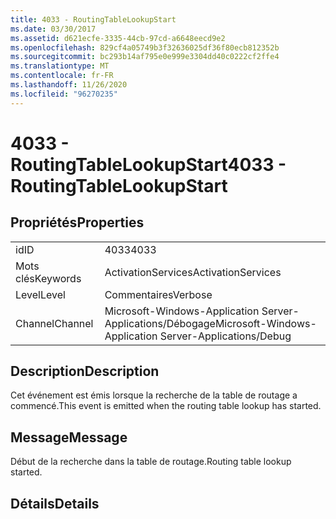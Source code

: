 ```yaml
---
title: 4033 - RoutingTableLookupStart
ms.date: 03/30/2017
ms.assetid: d621ecfe-3335-44cb-97cd-a6648eecd9e2
ms.openlocfilehash: 829cf4a05749b3f32636025df36f80ecb812352b
ms.sourcegitcommit: bc293b14af795e0e999e3304dd40c0222cf2ffe4
ms.translationtype: MT
ms.contentlocale: fr-FR
ms.lasthandoff: 11/26/2020
ms.locfileid: "96270235"
---
```

# <a name="4033---routingtablelookupstart"></a><span data-ttu-id="eeb80-102">4033 - RoutingTableLookupStart</span><span class="sxs-lookup"><span data-stu-id="eeb80-102">4033 - RoutingTableLookupStart</span></span>

## <a name="properties"></a><span data-ttu-id="eeb80-103">Propriétés</span><span class="sxs-lookup"><span data-stu-id="eeb80-103">Properties</span></span>  
  
|||  
|-|-|  
|<span data-ttu-id="eeb80-104">id</span><span class="sxs-lookup"><span data-stu-id="eeb80-104">ID</span></span>|<span data-ttu-id="eeb80-105">4033</span><span class="sxs-lookup"><span data-stu-id="eeb80-105">4033</span></span>|  
|<span data-ttu-id="eeb80-106">Mots clés</span><span class="sxs-lookup"><span data-stu-id="eeb80-106">Keywords</span></span>|<span data-ttu-id="eeb80-107">ActivationServices</span><span class="sxs-lookup"><span data-stu-id="eeb80-107">ActivationServices</span></span>|  
|<span data-ttu-id="eeb80-108">Level</span><span class="sxs-lookup"><span data-stu-id="eeb80-108">Level</span></span>|<span data-ttu-id="eeb80-109">Commentaires</span><span class="sxs-lookup"><span data-stu-id="eeb80-109">Verbose</span></span>|  
|<span data-ttu-id="eeb80-110">Channel</span><span class="sxs-lookup"><span data-stu-id="eeb80-110">Channel</span></span>|<span data-ttu-id="eeb80-111">Microsoft-Windows-Application Server-Applications/Débogage</span><span class="sxs-lookup"><span data-stu-id="eeb80-111">Microsoft-Windows-Application Server-Applications/Debug</span></span>|  
  
## <a name="description"></a><span data-ttu-id="eeb80-112">Description</span><span class="sxs-lookup"><span data-stu-id="eeb80-112">Description</span></span>  

 <span data-ttu-id="eeb80-113">Cet événement est émis lorsque la recherche de la table de routage a commencé.</span><span class="sxs-lookup"><span data-stu-id="eeb80-113">This event is emitted when the routing table lookup has started.</span></span>  
  
## <a name="message"></a><span data-ttu-id="eeb80-114">Message</span><span class="sxs-lookup"><span data-stu-id="eeb80-114">Message</span></span>  

 <span data-ttu-id="eeb80-115">Début de la recherche dans la table de routage.</span><span class="sxs-lookup"><span data-stu-id="eeb80-115">Routing table lookup started.</span></span>  
  
## <a name="details"></a><span data-ttu-id="eeb80-116">Détails</span><span class="sxs-lookup"><span data-stu-id="eeb80-116">Details</span></span>
